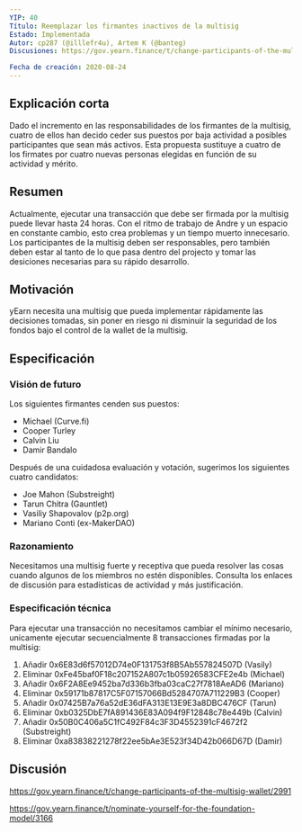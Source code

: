 ```yaml
---
YIP: 40
Título: Reemplazar los firmantes inactivos de la multisig
Estado: Implementada
Autor: cp287 (@illlefr4u), Artem K (@banteg)
Discusiones: https://gov.yearn.finance/t/change-participants-of-the-multisig-wallet/2991

Fecha de creación: 2020-08-24
---
```


## Explicación corta

Dado el incremento en las responsabilidades de los firmantes de la multisig, cuatro de ellos han decido ceder sus puestos por baja actividad a posibles participantes que sean más activos. Esta propuesta sustituye a cuatro de los firmates por cuatro nuevas personas elegidas en función de su actividad y mérito.

## Resumen

Actualmente, ejecutar una transacción que debe ser firmada por la multisig puede llevar hasta 24 horas. Con el ritmo de trabajo de Andre y un espacio en constante cambio, esto crea problemas y un tiempo muerto innecesario. Los participantes de la multisig deben ser responsables, pero también deben estar al tanto de lo que pasa dentro del projecto y tomar las desiciones necesarias para su rápido desarrollo. 

## Motivación

yEarn necesita una multisig que pueda implementar rápidamente las decisiones tomadas, sin poner en riesgo ni disminuir la seguridad de los fondos bajo el control de la wallet de la multisig. 

## Especificación

### Visión de futuro

Los siguientes firmantes cenden sus puestos:
- Michael (Curve.fi)
- Cooper Turley
- Calvin Liu
- Damir Bandalo

Después de una cuidadosa evaluación y votación, sugerimos los siguientes cuatro candidatos:
- Joe Mahon (Substreight)
- Tarun Chitra (Gauntlet)
- Vasiliy Shapovalov (p2p.org)
- Mariano Conti (ex-MakerDAO)

### Razonamiento

Necesitamos una multisig fuerte y receptiva que pueda resolver las cosas cuando algunos de los miembros no estén disponibles. Consulta los enlaces de discusión para estadísticas de actividad y más justificación.

### Especificación técnica

Para ejecutar una transacción no necesitamos cambiar el mínimo necesario, unicamente ejecutar secuencialmente 8 transacciones firmadas por la multisig:

1. Añadir 0x6E83d6f57012D74e0F131753f8B5Ab557824507D (Vasily)
2. Eliminar 0xFe45baf0F18c207152A807c1b05926583CFE2e4b (Michael)
3. Añadir 0x6F2A8Ee9452ba7d336b3fba03caC27f7818AeAD6 (Mariano)
4. Eliminar 0x59171b87817C5F07157066Bd5284707A711229B3 (Cooper)
5. Añadir 0x07425B7a76a52dE36dFA313E13E9E3a8DBC476CF (Tarun)
6. Eliminar 0xb0325DbE7fA891436E83A094f9F12848c78e449b (Calvin)
7. Añadir 0x50B0C406a5C1fC492F84c3F3D4552391cF4672f2 (Substreight)
8. Eliminar 0xa83838221278f22ee5bAe3E523f34D42b066D67D (Damir)

## Discusión

https://gov.yearn.finance/t/change-participants-of-the-multisig-wallet/2991

https://gov.yearn.finance/t/nominate-yourself-for-the-foundation-model/3166
